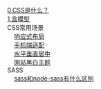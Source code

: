 [0.CSS是什么？](./0.CSS是什么？.md)  
[1.盒模型](./1.盒模型.md)  
CSS常用场景  
&nbsp;&nbsp;&nbsp;&nbsp;[响应式布局](./CSS常用场景/响应式布局.md)  
&nbsp;&nbsp;&nbsp;&nbsp;[手机端适配](./CSS常用场景/手机端适配.md)  
&nbsp;&nbsp;&nbsp;&nbsp;[水平垂直居中](./CSS常用场景/水平垂直居中.md)  
&nbsp;&nbsp;&nbsp;&nbsp;[网站黑白主题](./CSS常用场景/网站黑白主题.md)  
SASS  
&nbsp;&nbsp;&nbsp;&nbsp;[sass和node-sass有什么区别](./SASS/sass和node-sass有什么区别.md)